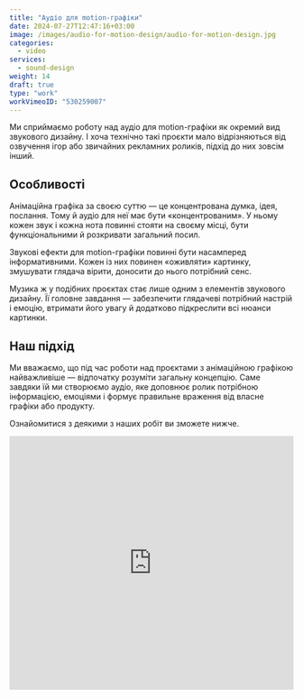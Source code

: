 ```yaml
---
title: "Аудіо для motion-графіки"
date: 2024-07-27T12:47:16+03:00
image: /images/audio-for-motion-design/audio-for-motion-design.jpg
categories:
  - video
services:
  - sound-design
weight: 14
draft: true
type: "work"
workVimeoID: "530259007"
---
```


Ми сприймаємо роботу над аудіо для motion-графіки як окремий вид звукового дизайну. І хоча технічно такі проєкти мало відрізняються від озвучення ігор або звичайних рекламних роликів, підхід до них зовсім інший.

## Особливості

Анімаційна графіка за своєю суттю — це концентрована думка, ідея, послання. Тому й аудіо для неї має бути «концентрованим». У ньому кожен звук і кожна нота повинні стояти на своєму місці, бути функціональними й розкривати загальний посил.

Звукові ефекти для motion-графіки повинні бути насамперед інформативними. Кожен із них повинен «оживляти» картинку, змушувати глядача вірити, доносити до нього потрібний сенс.

Музика ж у подібних проєктах стає лише одним з елементів звукового дизайну. Її головне завдання — забезпечити глядачеві потрібний настрій і емоцію, втримати його увагу й додатково підкреслити всі нюанси картинки.

## Наш підхід

Ми вважаємо, що під час роботи над проєктами з анімаційною графікою найважливіше — відпочатку розуміти загальну концепцію. Саме завдяки їй ми створюємо аудіо, яке доповнює ролик потрібною інформацією, емоціями і формує правильне враження від власне графіки або продукту.

Ознайомитися з деякими з наших робіт ви зможете нижче.

<iframe width="100%" height="450" loading="lazy" src="https://www.youtube.com/embed/videoseries?si=BeWcGt7eBUXVGcYz&amp;list=PLkTzVtkdVRI26KajbtEV0XfKHF2_EjI-3" title="YouTube video player" frameborder="0" allow="accelerometer; autoplay; clipboard-write; encrypted-media; gyroscope; picture-in-picture; web-share" referrerpolicy="strict-origin-when-cross-origin" allowfullscreen></iframe>
